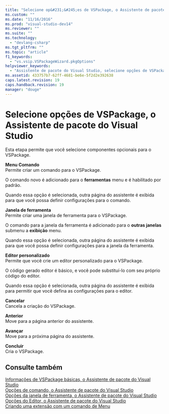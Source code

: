 ```yaml
---
title: "Selecione op&#231;&#245;es de VSPackage, o Assistente de pacote do Visual Studio | Microsoft Docs"
ms.custom: ""
ms.date: "11/16/2016"
ms.prod: "visual-studio-dev14"
ms.reviewer: ""
ms.suite: ""
ms.technology: 
  - "devlang-csharp"
ms.tgt_pltfrm: ""
ms.topic: "article"
f1_keywords: 
  - "vs.vsip.VSPackageWizard.pkgOptions"
helpviewer_keywords: 
  - "Assistente de pacote do Visual Studio, selecione opções de VSPackage"
ms.assetid: 433757b7-62ff-4681-be6e-5f2d2e392638
caps.latest.revision: 19
caps.handback.revision: 19
manager: "douge"
---
```

# Selecione op&#231;&#245;es de VSPackage, o Assistente de pacote do Visual Studio
Esta etapa permite que você selecione componentes opcionais para o VSPackage.  
  
 **Menu Comando**  
 Permite criar um comando para o VSPackage.  
  
 O comando novo é adicionado para o **ferramentas** menu e é habilitado por padrão.  
  
 Quando essa opção é selecionada, outra página do assistente é exibida para que você possa definir configurações para o comando.  
  
 **Janela de ferramenta**  
 Permite criar uma janela de ferramenta para o VSPackage.  
  
 O comando para a janela da ferramenta é adicionado para o **outras janelas** submenu a **exibição** menu.  
  
 Quando essa opção é selecionada, outra página do assistente é exibida para que você possa definir configurações para a janela da ferramenta.  
  
 **Editor personalizado**  
 Permite que você crie um editor personalizado para o VSPackage.  
  
 O código gerado editor é básico, e você pode substituí\-lo com seu próprio código do editor.  
  
 Quando essa opção é selecionada, outra página do assistente é exibida para permitir que você defina as configurações para o editor.  
  
 **Cancelar**  
 Cancela a criação do VSPackage.  
  
 **Anterior**  
 Move para a página anterior do assistente.  
  
 **Avançar**  
 Move para a próxima página do assistente.  
  
 **Concluir**  
 Cria o VSPackage.  
  
## Consulte também  
 [Informações de VSPackage básicas, o Assistente de pacote do Visual Studio](../misc/basic-vspackage-information-visual-studio-package-wizard.md)   
 [Opções de comando, o Assistente de pacote do Visual Studio](../misc/command-options-visual-studio-package-wizard.md)   
 [Opções da janela de ferramenta, o Assistente de pacote do Visual Studio](../misc/tool-window-options-visual-studio-package-wizard.md)   
 [Opções do Editor, o Assistente de pacote do Visual Studio](../misc/editor-options-visual-studio-package-wizard.md)   
 [Criando uma extensão com um comando de Menu](../Topic/Creating%20an%20Extension%20with%20a%20Menu%20Command.md)